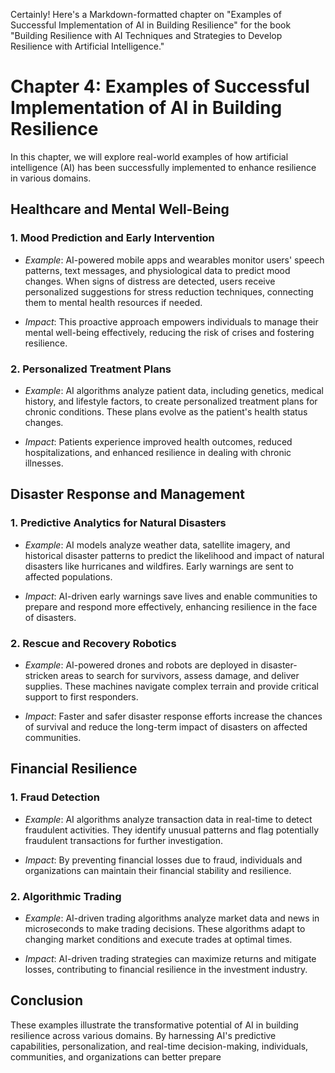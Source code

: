 Certainly! Here's a Markdown-formatted chapter on "Examples of Successful Implementation of AI in Building Resilience" for the book "Building Resilience with AI Techniques and Strategies to Develop Resilience with Artificial Intelligence."

Chapter 4: Examples of Successful Implementation of AI in Building Resilience
=============================================================================

In this chapter, we will explore real-world examples of how artificial intelligence (AI) has been successfully implemented to enhance resilience in various domains.

Healthcare and Mental Well-Being
--------------------------------

### 1. **Mood Prediction and Early Intervention**

* *Example*: AI-powered mobile apps and wearables monitor users' speech patterns, text messages, and physiological data to predict mood changes. When signs of distress are detected, users receive personalized suggestions for stress reduction techniques, connecting them to mental health resources if needed.

* *Impact*: This proactive approach empowers individuals to manage their mental well-being effectively, reducing the risk of crises and fostering resilience.

### 2. **Personalized Treatment Plans**

* *Example*: AI algorithms analyze patient data, including genetics, medical history, and lifestyle factors, to create personalized treatment plans for chronic conditions. These plans evolve as the patient's health status changes.

* *Impact*: Patients experience improved health outcomes, reduced hospitalizations, and enhanced resilience in dealing with chronic illnesses.

Disaster Response and Management
--------------------------------

### 1. **Predictive Analytics for Natural Disasters**

* *Example*: AI models analyze weather data, satellite imagery, and historical disaster patterns to predict the likelihood and impact of natural disasters like hurricanes and wildfires. Early warnings are sent to affected populations.

* *Impact*: AI-driven early warnings save lives and enable communities to prepare and respond more effectively, enhancing resilience in the face of disasters.

### 2. **Rescue and Recovery Robotics**

* *Example*: AI-powered drones and robots are deployed in disaster-stricken areas to search for survivors, assess damage, and deliver supplies. These machines navigate complex terrain and provide critical support to first responders.

* *Impact*: Faster and safer disaster response efforts increase the chances of survival and reduce the long-term impact of disasters on affected communities.

Financial Resilience
--------------------

### 1. **Fraud Detection**

* *Example*: AI algorithms analyze transaction data in real-time to detect fraudulent activities. They identify unusual patterns and flag potentially fraudulent transactions for further investigation.

* *Impact*: By preventing financial losses due to fraud, individuals and organizations can maintain their financial stability and resilience.

### 2. **Algorithmic Trading**

* *Example*: AI-driven trading algorithms analyze market data and news in microseconds to make trading decisions. These algorithms adapt to changing market conditions and execute trades at optimal times.

* *Impact*: AI-driven trading strategies can maximize returns and mitigate losses, contributing to financial resilience in the investment industry.

Conclusion
----------

These examples illustrate the transformative potential of AI in building resilience across various domains. By harnessing AI's predictive capabilities, personalization, and real-time decision-making, individuals, communities, and organizations can better prepare
